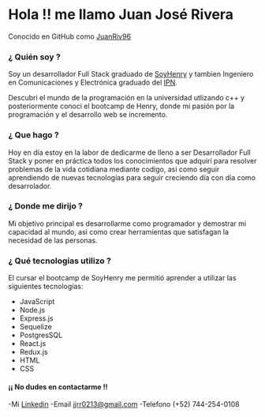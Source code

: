 # Hola !! me llamo Juan José Rivera 

Conocido en GitHub como [JuanRiv96](https://github.com/JuanRiv96 "Conocido en GitHub como JuanRiv96")

### ¿ Quién soy ?
Soy un desarrollador Full Stack graduado de [SoyHenry](https://www.soyhenry.com/) y tambien Ingeniero en Comunicaciones y Electrónica graduado del [IPN](https://www.ipn.mx).

Descubri el mundo de la programación en la universidad utlizando c++ y posteriormente conoci el bootcamp de Henry, donde mi pasión por la programación y el desarrollo web se incremento.

### ¿ Que hago ?
Hoy en día estoy en la labor de dedicarme de lleno a ser Desarrollador Full Stack y poner en práctica todos los conocimientos que adquirí para resolver problemas de la vida cotidiana mediante codigo, asi como seguir aprendiendo de nuevas tecnologías para seguir creciendo día con día como desarrolador.

### ¿ Donde me dirijo ? 
Mi objetivo principal es desarrollarme como programador y demostrar mi capacidad al mundo, asi como crear herramientas que satisfagan la necesidad de las personas.

### ¿ Qué tecnologías utilizo ?
El cursar el bootcamp de SoyHenry me permitió aprender a utilizar las siguientes tecnologías: 

- JavaScript
- Node.js
- Express.js
- Sequelize
- PostgresSQL
- React.js
- Redux.js
- HTML
- CSS

####  ¡¡ No dudes en contactarme !!
-Mi [Linkedin](www.linkedin.com/in/JuanJosé-RiveraRamírez)
-Email jjrr0213@gmail.com
-Telefono (+52) 744-254-0108
